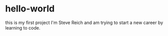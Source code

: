 # hello-world
this is my first project
I'm Steve Reich and am trying to start a new career by learning to code.
